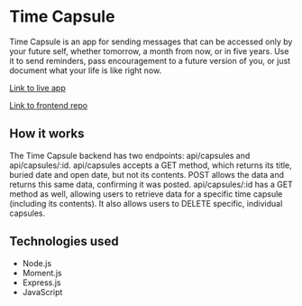 <h1>Time Capsule</h1>

Time Capsule is an app for sending messages that can be accessed only by your future self, whether tomorrow, a month from now, or in five years. Use it to send reminders, pass encouragement to a future version of you, or just document what your life is like right now.
 

[Link to live app](https://timecapsule.now.sh/)

[Link to frontend repo](https://github.com/gusmcnair/TimeCapsuleClient2)

<h2>How it works</h2>
The Time Capsule backend has two endpoints: api/capsules and api/capsules/:id. api/capsules accepts a GET method, which returns its title, buried date and open date, but not its contents. POST allows the data and returns this same data, confirming it was posted. api/capsules/:id has a GET method as well, allowing users to retrieve data for a specific time capsule (including its contents). It also allows users to DELETE specific, individual capsules.

<h2>Technologies used</h2>
<ul>
    <li>Node.js</li>
    <li>Moment.js</li>
    <li>Express.js</li>
    <li>JavaScript</li>
</ul>
